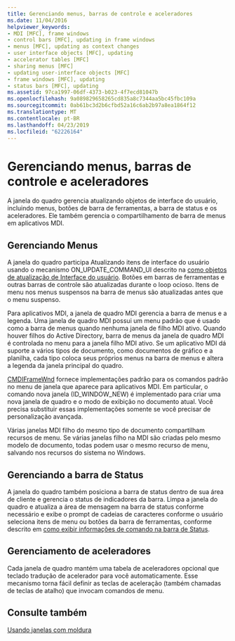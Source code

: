 ```yaml
---
title: Gerenciando menus, barras de controle e aceleradores
ms.date: 11/04/2016
helpviewer_keywords:
- MDI [MFC], frame windows
- control bars [MFC], updating in frame windows
- menus [MFC], updating as context changes
- user interface objects [MFC], updating
- accelerator tables [MFC]
- sharing menus [MFC]
- updating user-interface objects [MFC]
- frame windows [MFC], updating
- status bars [MFC], updating
ms.assetid: 97ca1997-06df-4373-b023-4f7ecd81047b
ms.openlocfilehash: 9a089829658265cd835a8c7344aa5bc45fbc109a
ms.sourcegitcommit: 0ab61bc3d2b6cfbd52a16c6ab2b97a8ea1864f12
ms.translationtype: MT
ms.contentlocale: pt-BR
ms.lasthandoff: 04/23/2019
ms.locfileid: "62226164"
---
```

# <a name="managing-menus-control-bars-and-accelerators"></a>Gerenciando menus, barras de controle e aceleradores

A janela do quadro gerencia atualizando objetos de interface do usuário, incluindo menus, botões de barra de ferramentas, a barra de status e os aceleradores. Ele também gerencia o compartilhamento de barra de menus em aplicativos MDI.

## <a name="managing-menus"></a>Gerenciando Menus

A janela do quadro participa Atualizando itens de interface do usuário usando o mecanismo ON_UPDATE_COMMAND_UI descrito na [como objetos de atualização de Interface do usuário](../mfc/how-to-update-user-interface-objects.md). Botões em barras de ferramentas e outras barras de controle são atualizadas durante o loop ocioso. Itens de menu nos menus suspensos na barra de menus são atualizadas antes que o menu suspenso.

Para aplicativos MDI, a janela de quadro MDI gerencia a barra de menus e a legenda. Uma janela de quadro MDI possui um menu padrão que é usado como a barra de menus quando nenhuma janela de filho MDI ativo. Quando houver filhos do Active Directory, barra de menus da janela de quadro MDI é controlada no menu para a janela filho MDI ativo. Se um aplicativo MDI dá suporte a vários tipos de documento, como documentos de gráfico e a planilha, cada tipo coloca seus próprios menus na barra de menus e altera a legenda da janela principal do quadro.

[CMDIFrameWnd](../mfc/reference/cmdiframewnd-class.md) fornece implementações padrão para os comandos padrão no menu de janela que aparece para aplicativos MDI. Em particular, o comando nova janela (ID_WINDOW_NEW) é implementado para criar uma nova janela de quadro e o modo de exibição no documento atual. Você precisa substituir essas implementações somente se você precisar de personalização avançada.

Várias janelas MDI filho do mesmo tipo de documento compartilham recursos de menu. Se várias janelas filho na MDI são criadas pelo mesmo modelo de documento, todas podem usar o mesmo recurso de menu, salvando nos recursos do sistema no Windows.

## <a name="managing-the-status-bar"></a>Gerenciando a barra de Status

A janela do quadro também posiciona a barra de status dentro de sua área de cliente e gerencia o status de indicadores da barra. Limpa a janela do quadro e atualiza a área de mensagem na barra de status conforme necessário e exibe o prompt de cadeias de caracteres conforme o usuário seleciona itens de menu ou botões da barra de ferramentas, conforme descrito em [como exibir informações de comando na barra de Status](../mfc/how-to-display-command-information-in-the-status-bar.md).

## <a name="managing-accelerators"></a>Gerenciamento de aceleradores

Cada janela de quadro mantém uma tabela de aceleradores opcional que teclado tradução de acelerador para você automaticamente. Esse mecanismo torna fácil definir as teclas de aceleração (também chamadas de teclas de atalho) que invocam comandos de menu.

## <a name="see-also"></a>Consulte também

[Usando janelas com moldura](../mfc/using-frame-windows.md)
